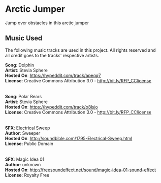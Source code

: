 # Arctic Jumper

Jump over obstacles in this arctic jumper


## Music Used
The following music tracks are used in this project. All rights reserved and all credit goes to the tracks' respective artists.

**Song**: Dolphin </br>
**Artist**: Stevia Sphere </br>
**Hosted On**: https://hypeddit.com/track/apeqq7 </br>
**License**: Creative Commons Attribution 3.0 - http://bit.ly/RFP_CClicense </br>
</br></br>
**Song**: Polar Bears</br>
**Artist**: Stevia Sphere </br>
**Hosted On**: https://hypeddit.com/track/o8lsjo </br>
**License**: Creative Commons Attribution 3.0 - http://bit.ly/RFP_CClicense </br>
</br></br>
**SFX**: Electrical Sweep</br>
**Author**: Sweeper</br>
**Hosted On**: http://soundbible.com/1795-Electrical-Sweep.html</br>
**License**: Public Domain</br>
</br></br>
**SFX**: Magic Idea 01</br>
**Author**: unknown</br>
**Hosted On**: http://freesoundeffect.net/sound/magic-idea-01-sound-effect</br>
**License**: Royalty Free</br>